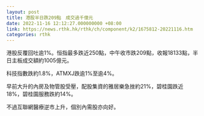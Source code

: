 ```yaml
---
layout: post
title: 港股半日跌209點　成交過千億元
date: 2022-11-16 12:12:27.000000000 +08:00
link: https://news.rthk.hk/rthk/ch/component/k2/1675812-20221116.htm
categories: rthk
---
```


港股反覆回吐逾1%。恒指最多跌近250點，中午收市跌209點，收報18133點，半日主板成交額約1005億元。

科技指數跌約1.8%，ATMXJ跌逾1%至逾4%。

早前大升的內房及物管股受壓，配股集資的雅居樂急挫約21%，碧桂園跌近18%，碧桂園服務跌約14%。

不過互聯網醫療逆市上升，個別內需股亦向好。
